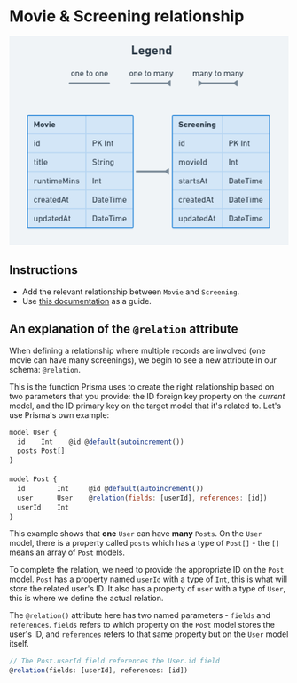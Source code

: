 # Movie & Screening relationship

![](../assets/MovieScreening_Relation.PNG)

## Instructions

- Add the relevant relationship between `Movie` and `Screening`.
- Use [this documentation](https://www.prisma.io/docs/concepts/components/prisma-schema/relations/one-to-many-relations) as a guide.

## An explanation of the `@relation` attribute

When defining a relationship where multiple records are involved (one movie can have many screenings), we begin to see a new attribute in our schema: `@relation`.

This is the function Prisma uses to create the right relationship based on two parameters that you provide: the ID foreign key property on the *current* model, and the ID primary key on the target model that it's related to. Let's use Prisma's own example:

```js
model User {
  id    Int    @id @default(autoincrement())
  posts Post[]
}

model Post {
  id        Int     @id @default(autoincrement())
  user      User    @relation(fields: [userId], references: [id])
  userId    Int
}
```

This example shows that **one** `User` can have **many** `Posts`. On the `User` model, there is a property called `posts` which has a type of `Post[]` - the `[]` means an array of `Post` models.

To complete the relation, we need to provide the appropriate ID on the `Post` model. `Post` has a property named `userId` with a type of `Int`, this is what will store the related user's ID. It also has a property of `user` with a type of `User`, this is where we define the actual relation.

The `@relation()` attribute here has two named parameters - `fields` and `references`. `fields` refers to which property on the `Post` model stores the user's ID, and `references` refers to that same property but on the `User` model itself.

```js
// The Post.userId field references the User.id field
@relation(fields: [userId], references: [id])
```